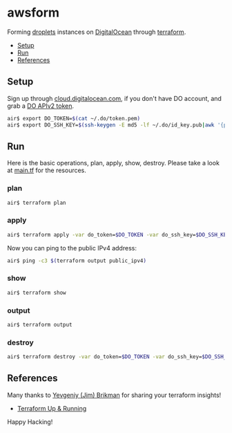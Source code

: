 # awsform

Forming [droplets](https://www.digitalocean.com/products/compute/)
instances on [DigitalOcean](https://digitalocean.com)
through [terraform](https://terraform.io).

- [Setup](#setup)
- [Run](#run)
- [References](#references)

## Setup

Sign up through [cloud.digitalocean.com](https://cloud.digitalocean.com/registrations/new), if you don't have DO account, and grab a [DO APIv2 token](https://www.digitalocean.com/community/tutorials/how-to-use-the-digitalocean-api-v2).

```sh
air$ export DO_TOKEN=$(cat ~/.do/token.pem)
air$ export DO_SSH_KEY=$(ssh-keygen -E md5 -lf ~/.do/id_key.pub|awk '{print $2}'|sed 's/MD5://')
```

## Run

Here is the basic operations, plan, apply, show, destroy.
Please take a look at [main.tf](main.tf) for the resources.

### plan

```sh
air$ terraform plan
```

### apply

```sh
air$ terraform apply -var do_token=$DO_TOKEN -var do_ssh_key=$DO_SSH_KEY
```

Now you can ping to the public IPv4 address:

```sh
air$ ping -c3 $(terraform output public_ipv4)
```

### show

```sh
air$ terraform show
```

### output

```sh
air$ terraform output
```

### destroy

```sh
air$ terraform destroy -var do_token=$DO_TOKEN -var do_ssh_key=$DO_SSH_KEY
```

## References

Many thanks to [Yevgeniy (Jim) Brikman](http://www.ybrikman.com/) for
sharing your terraform insights!

- [Terraform Up & Running](http://shop.oreilly.com/product/0636920061939.do)

Happy Hacking!
